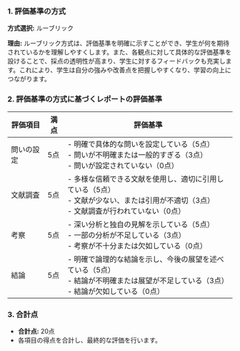 ### 1. 評価基準の方式
**方式選択:** ルーブリック

**理由:** ルーブリック方式は、評価基準を明確に示すことができ、学生が何を期待されているかを理解しやすくします。また、各観点に対して具体的な評価基準を設けることで、採点の透明性が高まり、学生に対するフィードバックも充実します。これにより、学生は自分の強みや改善点を把握しやすくなり、学習の向上につながります。

### 2. 評価基準の方式に基づくレポートの評価基準

| 評価項目               | 満点 | 評価基準                                                                                     |
|------------------------|------|----------------------------------------------------------------------------------------------|
| 問いの設定             | 5点  | - 明確で具体的な問いを設定している（5点）<br>- 問いが不明確または一般的すぎる（3点）<br>- 問いが設定されていない（0点） |
| 文献調査               | 5点  | - 多様な信頼できる文献を使用し、適切に引用している（5点）<br>- 文献が少ない、または引用が不適切（3点）<br>- 文献調査が行われていない（0点） |
| 考察                   | 5点  | - 深い分析と独自の見解を示している（5点）<br>- 一部の分析が不足している（3点）<br>- 考察が不十分または欠如している（0点） |
| 結論                   | 5点  | - 明確で論理的な結論を示し、今後の展望を述べている（5点）<br>- 結論が不明確または展望が不足している（3点）<br>- 結論が欠如している（0点） |

### 3. 合計点
- **合計点:** 20点
- 各項目の得点を合計し、最終的な評価を行います。